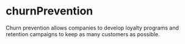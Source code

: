 # churnPrevention
Churn prevention allows companies to develop loyalty programs and retention campaigns to  keep as many customers as possible.
